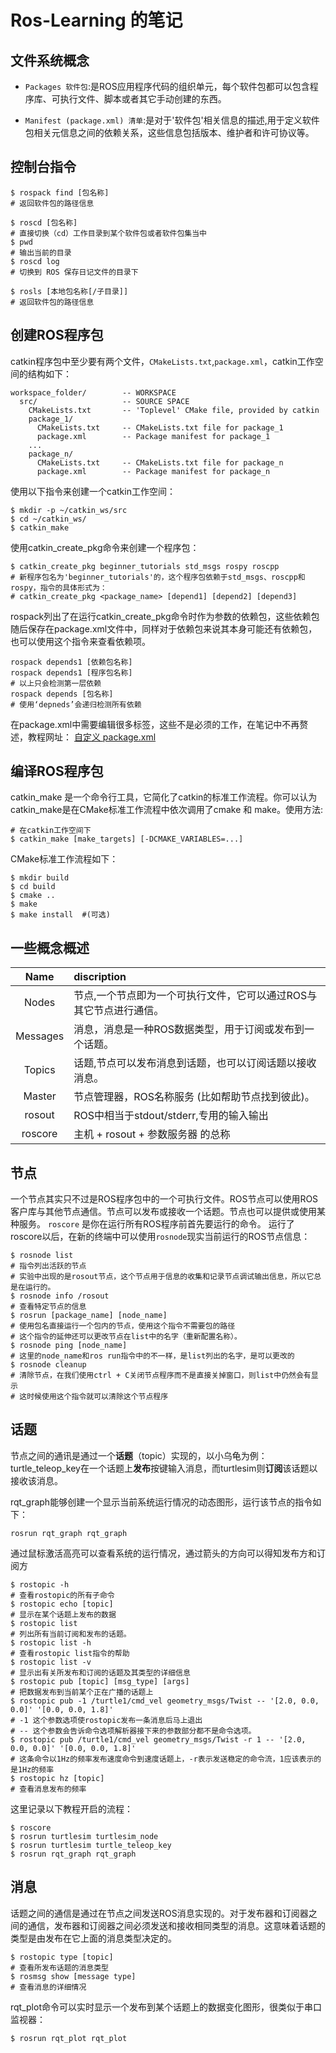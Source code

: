 # Ros-Learning 的笔记
## 文件系统概念
- `Packages 软件包`:是ROS应用程序代码的组织单元，每个软件包都可以包含程序库、可执行文件、脚本或者其它手动创建的东西。

- `Manifest (package.xml) 清单`:是对于'软件包'相关信息的描述,用于定义软件包相关元信息之间的依赖关系，这些信息包括版本、维护者和许可协议等。

## 控制台指令
```shell
$ rospack find [包名称]
# 返回软件包的路径信息
```
```shell
$ roscd [包名称]
# 直接切换（cd）工作目录到某个软件包或者软件包集当中
$ pwd
# 输出当前的目录
$ roscd log
# 切换到 ROS 保存日记文件的目录下
```
```shell
$ rosls [本地包名称[/子目录]]
# 返回软件包的路径信息
```
## 创建ROS程序包
catkin程序包中至少要有两个文件，`CMakeLists.txt`,`package.xml`，catkin工作空间的结构如下：
```shell
workspace_folder/        -- WORKSPACE
  src/                   -- SOURCE SPACE
    CMakeLists.txt       -- 'Toplevel' CMake file, provided by catkin
    package_1/
      CMakeLists.txt     -- CMakeLists.txt file for package_1
      package.xml        -- Package manifest for package_1
    ...
    package_n/
      CMakeLists.txt     -- CMakeLists.txt file for package_n
      package.xml        -- Package manifest for package_n
```
使用以下指令来创建一个catkin工作空间：
```shell
$ mkdir -p ~/catkin_ws/src
$ cd ~/catkin_ws/
$ catkin_make
```
使用catkin_create_pkg命令来创建一个程序包：
```shell
$ catkin_create_pkg beginner_tutorials std_msgs rospy roscpp
# 新程序包名为'beginner_tutorials'的，这个程序包依赖于std_msgs、roscpp和rospy，指令的具体形式为：
# catkin_create_pkg <package_name> [depend1] [depend2] [depend3]
```
rospack列出了在运行catkin_create_pkg命令时作为参数的依赖包，这些依赖包随后保存在package.xml文件中，同样对于依赖包来说其本身可能还有依赖包，也可以使用这个指令来查看依赖项。
```shell
rospack depends1 [依赖包名称]
rospack depends1 [程序包名称]
# 以上只会检测第一层依赖
rospack depends [包名称]
# 使用‘depneds’会递归检测所有依赖
```
在package.xml中需要编辑很多标签，这些不是必须的工作，在笔记中不再赘述，教程网址：
[自定义 package.xml](http://wiki.ros.org/cn/ROS/Tutorials/CreatingPackage)

## 编译ROS程序包
catkin_make 是一个命令行工具，它简化了catkin的标准工作流程。你可以认为catkin_make是在CMake标准工作流程中依次调用了cmake 和 make。使用方法:
```shell
# 在catkin工作空间下
$ catkin_make [make_targets] [-DCMAKE_VARIABLES=...]
```
CMake标准工作流程如下：
```shell
$ mkdir build
$ cd build
$ cmake ..
$ make
$ make install  #(可选)
```
## 一些概念概述

|   Name    | discription |
| :---:     | :--- |
| Nodes     | 节点,一个节点即为一个可执行文件，它可以通过ROS与其它节点进行通信。 |
| Messages  | 消息，消息是一种ROS数据类型，用于订阅或发布到一个话题。 |
| Topics    | 话题,节点可以发布消息到话题，也可以订阅话题以接收消息。 |
| Master    | 节点管理器，ROS名称服务 (比如帮助节点找到彼此)。 |
| rosout    | ROS中相当于stdout/stderr,专用的输入输出 |
| roscore   | 主机  + rosout + 参数服务器 的总称 |

## 节点
一个节点其实只不过是ROS程序包中的一个可执行文件。ROS节点可以使用ROS客户库与其他节点通信。节点可以发布或接收一个话题。节点也可以提供或使用某种服务。
`roscore` 是你在运行所有ROS程序前首先要运行的命令。
运行了roscore以后，在新的终端中可以使用`rosnode`现实当前运行的ROS节点信息：
```shell
$ rosnode list
# 指令列出活跃的节点
# 实验中出现的是rosout节点，这个节点用于信息的收集和记录节点调试输出信息，所以它总是在运行的。
$ rosnode info /rosout 
# 查看特定节点的信息
$ rosrun [package_name] [node_name]
# 使用包名直接运行一个包内的节点，使用这个指令不需要包的路径
# 这个指令的延伸还可以更改节点在list中的名字（重新配置名称）。
$ rosnode ping [node_name]
# 这里的node_name和ros run指令中的不一样，是list列出的名字，是可以更改的
$ rosnode cleanup
# 清除节点，在我们使用ctrl + C关闭节点程序而不是直接关掉窗口，则list中仍然会有显示
# 这时候使用这个指令就可以清除这个节点程序
```
## 话题
节点之间的通讯是通过一个**话题**（topic）实现的，以小乌龟为例：
turtle_teleop_key在一个话题上**发布**按键输入消息，而turtlesim则**订阅**该话题以接收该消息。

rqt_graph能够创建一个显示当前系统运行情况的动态图形，运行该节点的指令如下：
```shell
rosrun rqt_graph rqt_graph
```
通过鼠标激活高亮可以查看系统的运行情况，通过箭头的方向可以得知发布方和订阅方
```shell
$ rostopic -h
# 查看rostopic的所有子命令
$ rostopic echo [topic]
# 显示在某个话题上发布的数据
$ rostopic list
# 列出所有当前订阅和发布的话题。
$ rostopic list -h
# 查看rostopic list指令的帮助
$ rostopic list -v
# 显示出有关所发布和订阅的话题及其类型的详细信息
$ rostopic pub [topic] [msg_type] [args]
# 把数据发布到当前某个正在广播的话题上
$ rostopic pub -1 /turtle1/cmd_vel geometry_msgs/Twist -- '[2.0, 0.0, 0.0]' '[0.0, 0.0, 1.8]'
# -1 这个参数选项使rostopic发布一条消息后马上退出
# -- 这个参数会告诉命令选项解析器接下来的参数部分都不是命令选项。
$ rostopic pub /turtle1/cmd_vel geometry_msgs/Twist -r 1 -- '[2.0, 0.0, 0.0]' '[0.0, 0.0, 1.8]'
# 这条命令以1Hz的频率发布速度命令到速度话题上，-r表示发送稳定的命令流，1应该表示的是1Hz的频率
$ rostopic hz [topic]
# 查看消息发布的频率
```
这里记录以下教程开启的流程：
```shell
$ roscore
$ rosrun turtlesim turtlesim_node
$ rosrun turtlesim turtle_teleop_key
$ rosrun rqt_graph rqt_graph
```
## 消息
话题之间的通信是通过在节点之间发送ROS消息实现的。对于发布器和订阅器之间的通信，发布器和订阅器之间必须发送和接收相同类型的消息。这意味着话题的类型是由发布在它上面的消息类型决定的。
```shell
$ rostopic type [topic]
# 查看所发布话题的消息类型
$ rosmsg show [message type]
# 查看消息的详细情况
```
rqt_plot命令可以实时显示一个发布到某个话题上的数据变化图形，很类似于串口监视器：
```shell
$ rosrun rqt_plot rqt_plot
```

